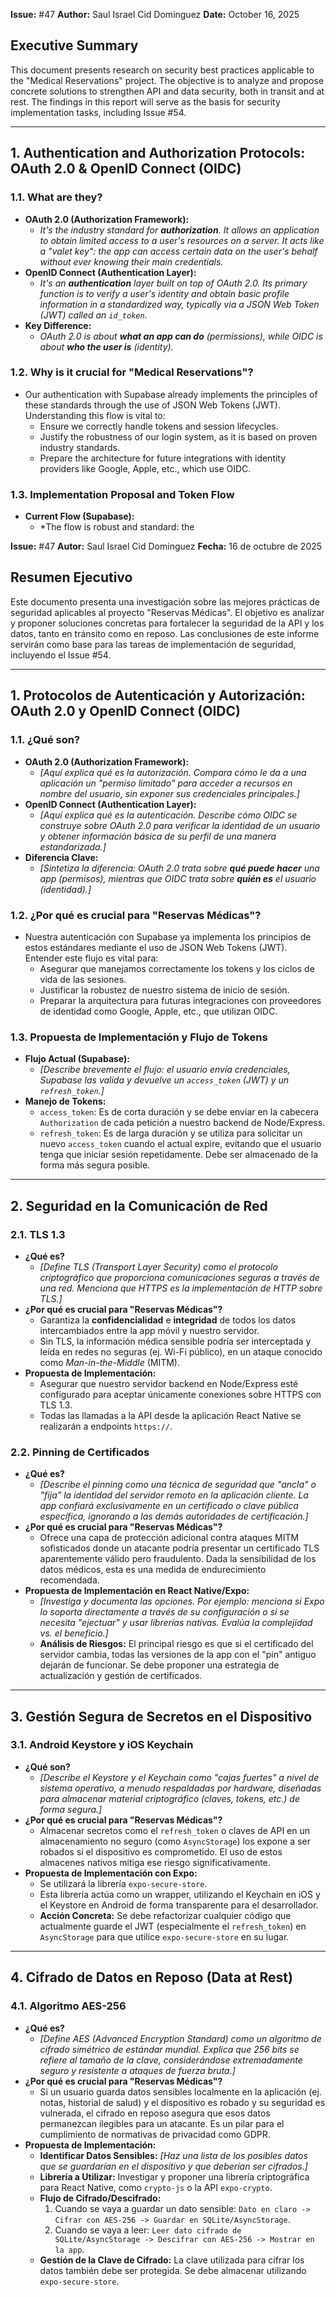 **Issue:** #47
**Author:** Saul Israel Cid Dominguez
**Date:** October 16, 2025

## Executive Summary

This document presents research on security best practices applicable to the "Medical Reservations" project. The objective is to analyze and propose concrete solutions to strengthen API and data security, both in transit and at rest. The findings in this report will serve as the basis for security implementation tasks, including Issue #54.

---

## 1. Authentication and Authorization Protocols: OAuth 2.0 & OpenID Connect (OIDC)

### 1.1. What are they?

- **OAuth 2.0 (Authorization Framework):**
  - _It's the industry standard for **authorization**. It allows an application to obtain limited access to a user's resources on a server. It acts like a "valet key": the app can access certain data on the user's behalf without ever knowing their main credentials._
- **OpenID Connect (Authentication Layer):**
  - *It's an **authentication** layer built on top of OAuth 2.0. Its primary function is to verify a user's *identity* and obtain basic profile information in a standardized way, typically via a JSON Web Token (JWT) called an `id_token`.*
- **Key Difference:**
  - _OAuth 2.0 is about **what an app can do** (permissions), while OIDC is about **who the user is** (identity)._

### 1.2. Why is it crucial for "Medical Reservations"?

- Our authentication with Supabase already implements the principles of these standards through the use of JSON Web Tokens (JWT). Understanding this flow is vital to:
  - Ensure we correctly handle tokens and session lifecycles.
  - Justify the robustness of our login system, as it is based on proven industry standards.
  - Prepare the architecture for future integrations with identity providers like Google, Apple, etc., which use OIDC.

### 1.3. Implementation Proposal and Token Flow

- **Current Flow (Supabase):**
  - \*The flow is robust and standard: the

**Issue:** #47
**Autor:** Saul Israel Cid Dominguez
**Fecha:** 16 de octubre de 2025

## Resumen Ejecutivo

Este documento presenta una investigación sobre las mejores prácticas de seguridad aplicables al proyecto "Reservas Médicas". El objetivo es analizar y proponer soluciones concretas para fortalecer la seguridad de la API y los datos, tanto en tránsito como en reposo. Las conclusiones de este informe servirán como base para las tareas de implementación de seguridad, incluyendo el Issue #54.

---

## 1. Protocolos de Autenticación y Autorización: OAuth 2.0 y OpenID Connect (OIDC)

### 1.1. ¿Qué son?

- **OAuth 2.0 (Authorization Framework):**
  - _[Aquí explica qué es la autorización. Compara cómo le da a una aplicación un "permiso limitado" para acceder a recursos en nombre del usuario, sin exponer sus credenciales principales.]_
- **OpenID Connect (Authentication Layer):**
  - *[Aquí explica qué es la autenticación. Describe cómo OIDC se construye sobre OAuth 2.0 para verificar la *identidad* de un usuario y obtener información básica de su perfil de una manera estandarizada.]*
- **Diferencia Clave:**
  - _[Sintetiza la diferencia: OAuth 2.0 trata sobre **qué puede hacer** una app (permisos), mientras que OIDC trata sobre **quién es** el usuario (identidad).]_

### 1.2. ¿Por qué es crucial para "Reservas Médicas"?

- Nuestra autenticación con Supabase ya implementa los principios de estos estándares mediante el uso de JSON Web Tokens (JWT). Entender este flujo es vital para:
  - Asegurar que manejamos correctamente los tokens y los ciclos de vida de las sesiones.
  - Justificar la robustez de nuestro sistema de inicio de sesión.
  - Preparar la arquitectura para futuras integraciones con proveedores de identidad como Google, Apple, etc., que utilizan OIDC.

### 1.3. Propuesta de Implementación y Flujo de Tokens

- **Flujo Actual (Supabase):**
  - _[Describe brevemente el flujo: el usuario envía credenciales, Supabase las valida y devuelve un `access_token` (JWT) y un `refresh_token`.]_
- **Manejo de Tokens:**
  - `access_token`: Es de corta duración y se debe enviar en la cabecera `Authorization` de cada petición a nuestro backend de Node/Express.
  - `refresh_token`: Es de larga duración y se utiliza para solicitar un nuevo `access_token` cuando el actual expire, evitando que el usuario tenga que iniciar sesión repetidamente. Debe ser almacenado de la forma más segura posible.

---

## 2. Seguridad en la Comunicación de Red

### 2.1. TLS 1.3

- **¿Qué es?**
  - _[Define TLS (Transport Layer Security) como el protocolo criptográfico que proporciona comunicaciones seguras a través de una red. Menciona que HTTPS es la implementación de HTTP sobre TLS.]_
- **¿Por qué es crucial para "Reservas Médicas"?**
  - Garantiza la **confidencialidad** e **integridad** de todos los datos intercambiados entre la app móvil y nuestro servidor.
  - Sin TLS, la información médica sensible podría ser interceptada y leída en redes no seguras (ej. Wi-Fi público), en un ataque conocido como _Man-in-the-Middle_ (MITM).
- **Propuesta de Implementación:**
  - Asegurar que nuestro servidor backend en Node/Express esté configurado para aceptar únicamente conexiones sobre HTTPS con TLS 1.3.
  - Todas las llamadas a la API desde la aplicación React Native se realizarán a endpoints `https://`.

### 2.2. Pinning de Certificados

- **¿Qué es?**
  - _[Describe el pinning como una técnica de seguridad que "ancla" o "fija" la identidad del servidor remoto en la aplicación cliente. La app confiará exclusivamente en un certificado o clave pública específica, ignorando a las demás autoridades de certificación.]_
- **¿Por qué es crucial para "Reservas Médicas"?**
  - Ofrece una capa de protección adicional contra ataques MITM sofisticados donde un atacante podría presentar un certificado TLS aparentemente válido pero fraudulento. Dada la sensibilidad de los datos médicos, esta es una medida de endurecimiento recomendada.
- **Propuesta de Implementación en React Native/Expo:**
  - _[Investiga y documenta las opciones. Por ejemplo: menciona si Expo lo soporta directamente a través de su configuración o si se necesita "ejectuar" y usar librerías nativas. Evalúa la complejidad vs. el beneficio.]_
  - **Análisis de Riesgos:** El principal riesgo es que si el certificado del servidor cambia, todas las versiones de la app con el "pin" antiguo dejarán de funcionar. Se debe proponer una estrategia de actualización y gestión de certificados.

---

## 3. Gestión Segura de Secretos en el Dispositivo

### 3.1. Android Keystore y iOS Keychain

- **¿Qué son?**
  - _[Describe el Keystore y el Keychain como "cajas fuertes" a nivel de sistema operativo, a menudo respaldadas por hardware, diseñadas para almacenar material criptográfico (claves, tokens, etc.) de forma segura.]_
- **¿Por qué es crucial para "Reservas Médicas"?**
  - Almacenar secretos como el `refresh_token` o claves de API en un almacenamiento no seguro (como `AsyncStorage`) los expone a ser robados si el dispositivo es comprometido. El uso de estos almacenes nativos mitiga ese riesgo significativamente.
- **Propuesta de Implementación con Expo:**
  - Se utilizará la librería `expo-secure-store`.
  - Esta librería actúa como un wrapper, utilizando el Keychain en iOS y el Keystore en Android de forma transparente para el desarrollador.
  - **Acción Concreta:** Se debe refactorizar cualquier código que actualmente guarde el JWT (especialmente el `refresh_token`) en `AsyncStorage` para que utilice `expo-secure-store` en su lugar.

---

## 4. Cifrado de Datos en Reposo (Data at Rest)

### 4.1. Algoritmo AES-256

- **¿Qué es?**
  - _[Define AES (Advanced Encryption Standard) como un algoritmo de cifrado simétrico de estándar mundial. Explica que 256 bits se refiere al tamaño de la clave, considerándose extremadamente seguro y resistente a ataques de fuerza bruta.]_
- **¿Por qué es crucial para "Reservas Médicas"?**
  - Si un usuario guarda datos sensibles localmente en la aplicación (ej. notas, historial de salud) y el dispositivo es robado y su seguridad es vulnerada, el cifrado en reposo asegura que esos datos permanezcan ilegibles para un atacante. Es un pilar para el cumplimiento de normativas de privacidad como GDPR.
- **Propuesta de Implementación:**
  - **Identificar Datos Sensibles:** _[Haz una lista de los posibles datos que se guardarían en el dispositivo y que deberían ser cifrados.]_
  - **Librería a Utilizar:** Investigar y proponer una librería criptográfica para React Native, como `crypto-js` o la API `expo-crypto`.
  - **Flujo de Cifrado/Descifrado:**
    1.  Cuando se vaya a guardar un dato sensible: `Dato en claro -> Cifrar con AES-256 -> Guardar en SQLite/AsyncStorage`.
    2.  Cuando se vaya a leer: `Leer dato cifrado de SQLite/AsyncStorage -> Descifrar con AES-256 -> Mostrar en la app`.
  - **Gestión de la Clave de Cifrado:** La clave utilizada para cifrar los datos también debe ser protegida. Se debe almacenar utilizando `expo-secure-store`.
